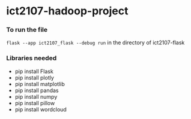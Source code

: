 # ict2107-hadoop-project

### To run the file
`flask --app ict2107_flask --debug run` in the directory of ict2107-flask

### Libraries needed
- pip install Flask
- pip install plotly
- pip install matplotlib
- pip install pandas
- pip install numpy
- pip install pillow
- pip install wordcloud
